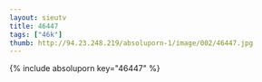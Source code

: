 ```yaml
--- 
layout: sieutv
title: 46447
tags: ["46k"]
thumb: http://94.23.248.219/absoluporn-1/image/002/46447.jpg
---
```

{% include absoluporn key="46447" %} 
